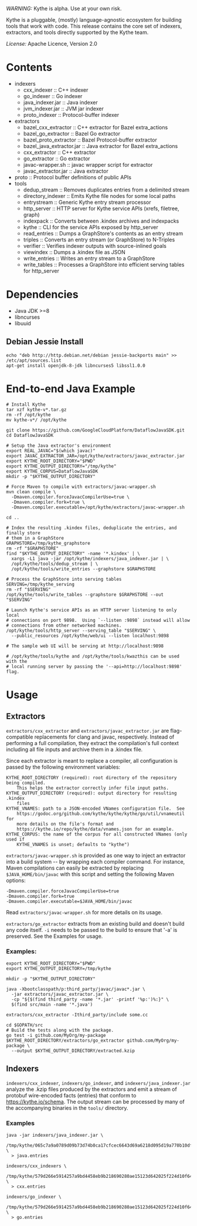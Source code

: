 *WARNING:* Kythe is alpha.  Use at your own risk.

Kythe is a pluggable, (mostly) language-agnostic ecosystem for building tools
that work with code.  This release contains the core set of indexers,
extractors, and tools directly supported by the Kythe team.

*License:* Apache Licence, Version 2.0

# Contents
 - indexers
   - cxx_indexer              :: C++ indexer
   - go_indexer               :: Go indexer
   - java_indexer.jar         :: Java indexer
   - jvm_indexer.jar          :: JVM jar indexer
   - proto_indexer            :: Protocol-buffer indexer
 - extractors
   - bazel_cxx_extractor      :: C++ extractor for Bazel extra_actions
   - bazel_go_extractor       :: Bazel Go extractor
   - bazel_proto_extractor    :: Bazel Protocol-buffer extractor
   - bazel_java_extractor.jar :: Java extractor for Bazel extra_actions
   - cxx_extractor            :: C++ extractor
   - go_extractor             :: Go extractor
   - javac-wrapper.sh         :: javac wrapper script for extractor
   - javac_extractor.jar      :: Java extractor
 - proto                      :: Protocol buffer definitions of public APIs
 - tools
   - dedup_stream             :: Removes duplicates entries from a delimited stream
   - directory_indexer        :: Emits Kythe file nodes for some local paths
   - entrystream              :: Generic Kythe entry stream processor
   - http_server              :: HTTP server for Kythe service APIs (xrefs, filetree, graph)
   - indexpack                :: Converts between .kindex archives and indexpacks
   - kythe                    :: CLI for the service APIs exposed by http_server
   - read_entries             :: Dumps a GraphStore's contents as an entry stream
   - triples                  :: Converts an entry stream (or GraphStore) to N-Triples
   - verifier                 :: Verifies indexer outputs with source-inlined goals
   - viewindex                :: Dumps a .kindex file as JSON
   - write_entries            :: Writes an entry stream to a GraphStore
   - write_tables             :: Processes a GraphStore into efficient serving tables for http_server

# Dependencies
 - Java JDK >=8
 - libncurses
 - libuuid

## Debian Jessie Install

    echo "deb http://http.debian.net/debian jessie-backports main" >> /etc/apt/sources.list
    apt-get install openjdk-8-jdk libncurses5 libssl1.0.0

# End-to-end Java Example

```
# Install Kythe
tar xzf kythe-v*.tar.gz
rm -rf /opt/kythe
mv kythe-v*/ /opt/kythe

git clone https://github.com/GoogleCloudPlatform/DataflowJavaSDK.git
cd DataflowJavaSDK

# Setup the Java extractor's environment
export REAL_JAVAC="$(which javac)"
export JAVAC_EXTRACTOR_JAR=/opt/kythe/extractors/javac_extractor.jar
export KYTHE_ROOT_DIRECTORY="$PWD"
export KYTHE_OUTPUT_DIRECTORY="/tmp/kythe"
export KYTHE_CORPUS=DataflowJavaSDK
mkdir -p "$KYTHE_OUTPUT_DIRECTORY"

# Force Maven to compile with extractors/javac-wrapper.sh
mvn clean compile \
  -Dmaven.compiler.forceJavacCompilerUse=true \
  -Dmaven.compiler.fork=true \
  -Dmaven.compiler.executable=/opt/kythe/extractors/javac-wrapper.sh

cd ..

# Index the resulting .kindex files, deduplicate the entries, and finally store
# them in a GraphStore
GRAPHSTORE=/tmp/kythe_graphstore
rm -rf "$GRAPHSTORE"
find "$KYTHE_OUTPUT_DIRECTORY" -name '*.kindex' | \
  xargs -L1 java -jar /opt/kythe/indexers/java_indexer.jar | \
  /opt/kythe/tools/dedup_stream | \
  /opt/kythe/tools/write_entries --graphstore $GRAPHSTORE

# Process the GraphStore into serving tables
SERVING=/tmp/kythe_serving
rm -rf "$SERVING"
/opt/kythe/tools/write_tables --graphstore $GRAPHSTORE --out "$SERVING"

# Launch Kythe's service APIs as an HTTP server listening to only local
# connections on port 9898.  Using `--listen :9898` instead will allow
# connections from other networked machines.
/opt/kythe/tools/http_server --serving_table "$SERVING" \
  --public_resources /opt/kythe/web/ui --listen localhost:9898

# The sample web UI will be serving at http://localhost:9898

# /opt/kythe/tools/kythe and /opt/kythe/tools/kwazthis can be used with the
# local running server by passing the '--api=http://localhost:9898' flag.
```

# Usage

## Extractors

`extractors/cxx_extractor` and `extractors/javac_extractor.jar` are
flag-compatible replacements for clang and javac, respectively.  Instead of
performing a full compilation, they extract the compilation's full context
including all file inputs and archive them in a .kindex file.

Since each extractor is meant to replace a compiler, all configuration is passed
by the following environment variables:

    KYTHE_ROOT_DIRECTORY (required): root directory of the repository being compiled.
        This helps the extractor correctly infer file input paths.
    KYTHE_OUTPUT_DIRECTORY (required): output directory for resulting .kindex
        files
    KYTHE_VNAMES: path to a JSON-encoded VNames configuration file.  See
        https://godoc.org/github.com/kythe/kythe/kythe/go/util/vnameutil for
        more details on the file's format and
        https://kythe.io/repo/kythe/data/vnames.json for an example.
    KYTHE_CORPUS: the name of the corpus for all constructed VNames (only used if
        KYTHE_VNAMES is unset; defaults to "kythe")

`extractors/javac-wrapper.sh` is provided as one way to inject an extractor into
a build system -- by wrapping each compiler command.  For instance, Maven
compilations can easily be extracted by replacing `$JAVA_HOME/bin/javac` with
this script and setting the following Maven options:

    -Dmaven.compiler.forceJavacCompilerUse=true
    -Dmaven.compiler.fork=true
    -Dmaven.compiler.executable=$JAVA_HOME/bin/javac

Read `extractors/javac-wrapper.sh` for more details on its usage.

`extractors/go_extractor` extracts from an existing build and doesn't build any
code itself. `-i` needs to be passed to the build to ensure that '-a' is
preserved. See the Examples for usage.

### Examples:

    export KYTHE_ROOT_DIRECTORY="$PWD"
    export KYTHE_OUTPUT_DIRECTORY=/tmp/kythe

    mkdir -p "$KYTHE_OUTPUT_DIRECTORY"

    java -Xbootclasspath/p:third_party/javac/javac*.jar \
      -jar extractors/javac_extractor.jar \
      -cp "${$(find third_party -name '*.jar' -printf '%p:')%:}" \
      $(find src/main -name '*.java')

    extractors/cxx_extractor -Ithird_party/include some.cc

    cd $GOPATH/src
    # Build the tests along with the package.
    go test -i github.com/MyOrg/my-package
    $KYTHE_ROOT_DIRECTORY/extractors/go_extractor github.com/MyOrg/my-package \
      --output $KYTHE_OUTPUT_DIRECTORY/extracted.kzip

## Indexers

`indexers/cxx_indexer`, `indexers/go_indexer`, and `indexers/java_indexer.jar`
analyze the .kzip files produced by the extractors and emit a stream of
protobuf wire-encoded facts (entries) that conform to
https://kythe.io/schema. The output stream can be processed by many of the
accompanying binaries in the `tools/` directory.

### Examples

    java -jar indexers/java_indexer.jar \
      /tmp/kythe/065c7a9a0789d09b73d74b0ca17cfcec6643d69a6218d095d19a770b10dffdf9.kindex \
      > java.entries

    indexers/cxx_indexers \
      /tmp/kythe/579d266e5914257a9bd4458eb9b218690280ae15123d642025f224d10f64e6f3.kindex \
      > cxx.entries

    indexers/go_indexer \
      /tmp/kythe/579d266e5914257a9bd4458eb9b218690280ae15123d642025f224d10f64e6f3.kindex \
      > go.entries
